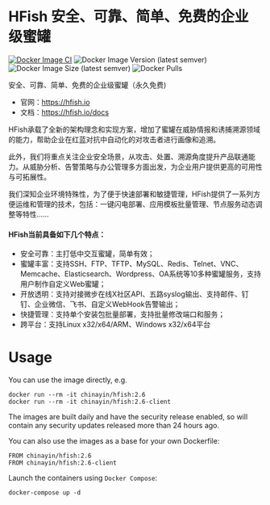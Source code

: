 # HFish 安全、可靠、简单、免费的企业级蜜罐

[![Docker Image CI](https://github.com/chinayin-docker/hfish/actions/workflows/ci.yml/badge.svg?event=schedule)](https://github.com/chinayin-docker/hfish/actions/workflows/ci.yml)
![Docker Image Version (latest semver)](https://img.shields.io/docker/v/chinayin/hfish?sort=semver)
![Docker Image Size (latest semver)](https://img.shields.io/docker/image-size/chinayin/hfish?sort=semver)
![Docker Pulls](https://img.shields.io/docker/pulls/chinayin/hfish)

安全、可靠、简单、免费的企业级蜜罐（永久免费)

- 官网：https://hfish.io
- 文档：https://hfish.io/docs

HFish承载了全新的架构理念和实现方案，增加了蜜罐在威胁情报和诱捕溯源领域的能力，帮助企业在红蓝对抗中自动化的对攻击者进行画像和追溯。

此外，我们将重点关注企业安全场景，从攻击、处置、溯源角度提升产品联通能力。从威胁分析、告警策略与办公管理多方面出发，为企业用户提供更高的可用性与可拓展性。

我们深知企业环境特殊性，为了便于快速部署和敏捷管理，HFish提供了一系列方便运维和管理的技术，包括：一键闪电部署、应用模板批量管理、节点服务动态调整等特性……

#### HFish当前具备如下几个特点：

- 安全可靠：主打低中交互蜜罐，简单有效；
- 蜜罐丰富：支持SSH、FTP、TFTP、MySQL、Redis、Telnet、VNC、Memcache、Elasticsearch、Wordpress、OA系统等10多种蜜罐服务，支持用户制作自定义Web蜜罐；
- 开放透明：支持对接微步在线X社区API、五路syslog输出、支持邮件、钉钉、企业微信、飞书、自定义WebHook告警输出；
- 快捷管理：支持单个安装包批量部署，支持批量修改端口和服务；
- 跨平台：支持Linux x32/x64/ARM、Windows x32/x64平台

# Usage

You can use the image directly, e.g.

```
docker run --rm -it chinayin/hfish:2.6
docker run --rm -it chinayin/hfish:2.6-client
```

The images are built daily and have the security release enabled, so will contain any security updates released more
than 24 hours ago.

You can also use the images as a base for your own Dockerfile:

```
FROM chinayin/hfish:2.6
FROM chinayin/hfish:2.6-client
```

Launch the containers using `Docker Compose`:

```
docker-compose up -d
```
